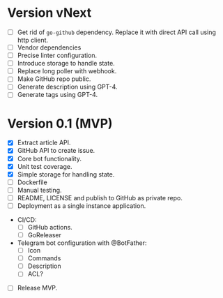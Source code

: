 # Version vNext

- [ ] Get rid of `go-github` dependency. Replace it with direct API call using http client.
- [ ] Vendor dependencies
- [ ] Precise linter configuration.
- [ ] Introduce storage to handle state.
- [ ] Replace long poller with webhook.
- [ ] Make GitHub repo public.
- [ ] Generate description using GPT-4.
- [ ] Generate tags using GPT-4.

# Version 0.1 (MVP)

- [x] Extract article API.
- [x] GitHub API to create issue.
- [x] Core bot functionality.
- [x] Unit test coverage.
- [x] Simple storage for handling state.
- [ ] Dockerfile
- [ ] Manual testing.
- [ ] README, LICENSE and publish to GitHub as private repo.
- [ ] Deployment as a single instance application.
- CI/CD:
  - [ ] GitHub actions.
  - [ ] GoReleaser
- Telegram bot configuration with @BotFather:
  - [ ] Icon
  - [ ] Commands
  - [ ] Description
  - [ ] ACL?
- [ ] Release MVP.
